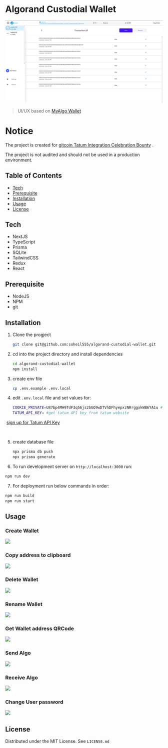 # Algorand Custodial Wallet



![](images/dashboard.png)

> UI/UX based on  [MyAlgo  Wallet](https://wallet.myalgo.com/)
>



# Notice

The project is created for  [gitcoin Tatum Integration Celebration Bounty](https://gitcoin.co/issue/algorandfoundation/grow-algorand/122/100027180#) .

The project is not audited and should not be used in a production environment.





## Table of Contents
- [Tech](#tech)
- [Prerequisite](#prerequisite)
- [Installation](#installation)
- [Usage](#usage)
- [License](#license)



## Tech

- NextJS
- TypeScript
- Prisma
- SQLite
- TailwindCSS
- Redux
- React



## Prerequisite

- NodeJS
- NPM
- git



## Installation

1. Clone the progject

   ```sh
   git clone git@github.com:soheil555/algorand-custodial-wallet.git
   ```

2. cd into the project directory and install dependencies

   ```sh
   cd algorand-custodial-wallet
   npm install
   ```

3. create env file

   ```sh
   cp .env.example .env.local
   ```

 4. edit `.env.local` file and set values for:

    ```sh
    COOKIE_PRIVATE=U87bp4MH9TdF3q56js2bGQ9wDTVhDFhyepxzNRrggxkWB6YA1u #just use a random string. for user session encryption
    TATUM_API_KEY= #get tatum API key from tatum website
    ```

​		 [sign up for Tatum API Key](https://dashboard.tatum.io/sign-up)

​	

 5. create database file

    ```sh
    npx prisma db push
    npx prisma generate
    ```

       

 6. To run development server on `http://localhost:3000` run:

   ```sh
   npm run dev
   ```

 7. For deployment run below commands in order:

   ```sh
   npm run build
   npm run start
   ```

   

## Usage



### Create Wallet

![](https://s10.gifyu.com/images/create_wallet.gif)




### Copy address to clipboard

![](https://s10.gifyu.com/images/copy_address.gif)




### Delete Wallet

![](https://s10.gifyu.com/images/remove_wallet.gif)





### Rename Wallet

![](https://s10.gifyu.com/images/rename_wallet.gif)



### Get Wallet address QRCode

![](https://s10.gifyu.com/images/address_qrcode.gif)



### Send Algo

![](https://s10.gifyu.com/images/send_algo.gif)





### Receive Algo

![](https://s10.gifyu.com/images/receive_algo.gif)





### Change User password

![](https://s10.gifyu.com/images/change_password.gif)





## License

Distributed under the MIT License. See `LICENSE.md`



